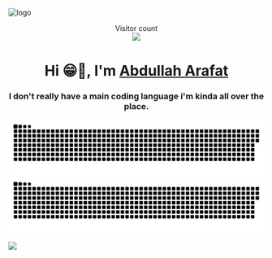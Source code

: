 ![logo](https://media.githubusercontent.com/media/dolosarafat/dolosarafat.github.io/main/gif/pre.gif)
<p align="center"> 
  Visitor count<br>
  <img src="https://profile-counter.glitch.me/dolosarafat/count.svg" />
</p>
<h1 align="center">Hi 😁🔫, I'm <a href="https://dolosarafat.github.io">Abdullah Arafat</a></h1>
<h3 align="center">I don't really have a main coding language i'm kinda all over the place.</h3>

![github contribution grid snake animation](https://raw.githubusercontent.com/dolosarafat/dolosarafat/output/github-contribution-grid-snake-dark.svg#gh-dark-mode-only)![github contribution grid snake animation](https://raw.githubusercontent.com/dolosarafat/dolosarafat/output/github-contribution-grid-snake.svg#gh-light-mode-only)
<!-- 
<h4 align="center">Hopefully the hero gif didn't take too long to load</p>
<i align="center">but you can't lie, it is pretty hot 💅</i> -->
<img src="https://www.bing.com/th?id=OSB.5SuJNqkJ0qtt8C8mml%7Cv5w--.png&pid=MSports&w=48&h=48&qlt=90&c=1&rs=1&dpr=2&p=0">
